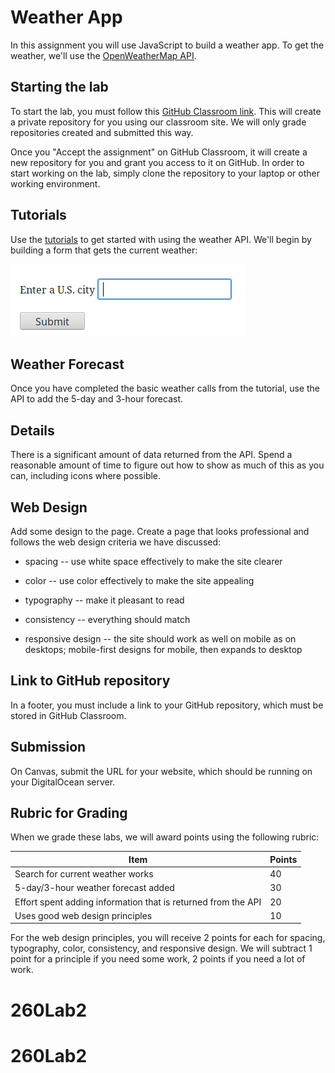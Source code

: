 # Weather App

In this assignment you will use JavaScript to build a weather app.  To
get the weather, we'll use the [OpenWeatherMap
API](https://openweathermap.org/api).

## Starting the lab

To start the lab, you must follow this [GitHub Classroom
link](https://classroom.github.com/a/m3Y4scIN). This will create a
private repository for you using our classroom site. We will only
grade repositories created and submitted this way.

Once you "Accept the assignment" on GitHub Classroom, it will create a
new repository for you and grant you access to it on GitHub. In order
to start working on the lab, simply clone the repository to your
laptop or other working environment.

## Tutorials

Use the [tutorials](/tutorials/README.md)
to get started with using the weather API. We'll begin by
building a form that gets the current weather:

![weather form](images/weatherForm.png)

## Weather Forecast

Once you have completed the basic weather calls from the tutorial, use
the API to add the 5-day and 3-hour forecast.

## Details

There is a significant amount of data returned from the API. Spend a
reasonable amount of time to figure out how to show as much of this as
you can, including icons where possible.

## Web Design

Add some design to the page. Create a page that looks professional and
follows the web design criteria we have discussed:

* spacing -- use white space effectively to make the site clearer

* color -- use color effectively to make the site appealing

* typography -- make it pleasant to read

* consistency -- everything should match

* responsive design -- the site should work as well on mobile as on desktops; mobile-first designs for mobile, then expands to desktop

## Link to GitHub repository

In a footer, you must include a link to your GitHub repository, which must be
stored in GitHub Classroom.

## Submission

On Canvas, submit the URL for your website, which should be running on
your DigitalOcean server.

## Rubric for Grading

When we grade these labs, we will award points using the following
rubric:

Item | Points
--- | ---
Search for current weather works | 40
5-day/3-hour weather forecast added  | 30
Effort spent adding information that is returned from the API | 20
Uses good web design principles | 10

For the web design principles, you will receive 2 points for each for
spacing, typography, color, consistency, and responsive design. We
will subtract 1 point for a principle if you need some work, 2 points
if you need a lot of work.
# 260Lab2
# 260Lab2
